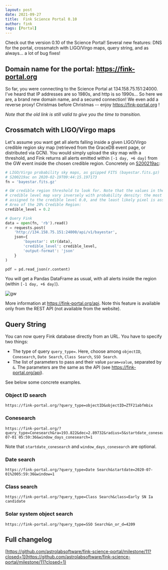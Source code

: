 ```yaml
---
layout: post
date: 2021-09-27
title:  Fink Science Portal 0.10
author: fink
tags: [Portal]
---
```


Check out the version 0.10 of the Science Portal! Several new features: DNS for the portal, crossmatch with LIGO/Virgo maps, query string, and as always... a lot of bug fixes!
<!--more-->

## Domain name for the portal: https://fink-portal.org

So far, you were connecting to the Science Portal at 134.158.75.151:24000. I've heard that IP addresses are so 1980s, and http is so 1990s... So here we are, a brand new domain name, and a secured connection! We even add a reverse proxy! Christmas before Christmas -- enjoy https://fink-portal.org !

_Note that the old link is still valid to give you the time to transition._

## Crossmatch with LIGO/Virgo maps

Let's assume you want get all alerts falling inside a given LIGO/Virgo credible region sky map
(retrieved from the GraceDB event page, or distributed via GCN). You would
simply upload the sky map with a threshold, and Fink returns all alerts emitted
within `[-1 day, +6 day]` from the GW event inside the chosen credible region.
Concretely on [S200219ac](https://gracedb.ligo.org/superevents/S200219ac/view/):

```python
# LIGO/Virgo probability sky maps, as gzipped FITS (bayestar.fits.gz)
# S200219ac on 2020-02-19T09:44:15.197173
fn = 'bayestar.fits.gz'

# GW credible region threshold to look for. Note that the values in the resulting
# credible level map vary inversely with probability density: the most probable pixel is
# assigned to the credible level 0.0, and the least likely pixel is assigned the credible level 1.0.
# Area of the 20% Credible Region:
credible_level = 0.2

# Query Fink
data = open(fn, 'rb').read()
r = requests.post(
    'http://134.158.75.151:24000/api/v1/bayestar',
    json={
        'bayestar': str(data),
        'credible_level': credible_level,
        'output-format': 'json'
    }
)

pdf = pd.read_json(r.content)
```

You will get a Pandas DataFrame as usual, with all alerts inside the region (within `[-1 day, +6 day]`).

![gw](https://user-images.githubusercontent.com/20426972/134175884-3b190fa9-8051-4a1d-8bf8-cc8b47252494.png)

More information at https://fink-portal.org/api. Note this feature is available only from the REST API (not available from the website).

## Query String

You can now query Fink database directly from an URL. You have to specify two things:

- The type of query `query_type=`. Here, choose among `objectID`, `Conesearch`, `Date Search`, `Class Search`, `SSO Search`.
- The list of parameters to pass and their value `param=value`, separated by `&`. The parameters are the same as the API (see https://fink-portal.org/api).

See below some concrete examples.

### Object ID search

```
https://fink-portal.org/?query_type=objectID&objectID=ZTF21abfmbix
```

### Conesearch

```
https://fink-portal.org/?query_type=Conesearch&ra=193.822&dec=2.89732&radius=5&startdate_conesearch=2021-07-01 05:59:36&window_days_conesearch=1
```

Note that `startdate_conesearch` and `window_days_conesearch` are optional.

### Date search

```
https://fink-portal.org/?query_type=Date Search&startdate=2020-07-01%2005:59:36&window=1
```

### Class search

```
https://fink-portal.org/?query_type=Class Search&class=Early SN Ia candidate
```

### Solar system object search

```
https://fink-portal.org/?query_type=SSO Search&n_or_d=4209
```

## Full changelog

[https://github.com/astrolabsoftware/fink-science-portal/milestone/11?closed=1](https://github.com/astrolabsoftware/fink-science-portal/milestone/11?closed=1)

